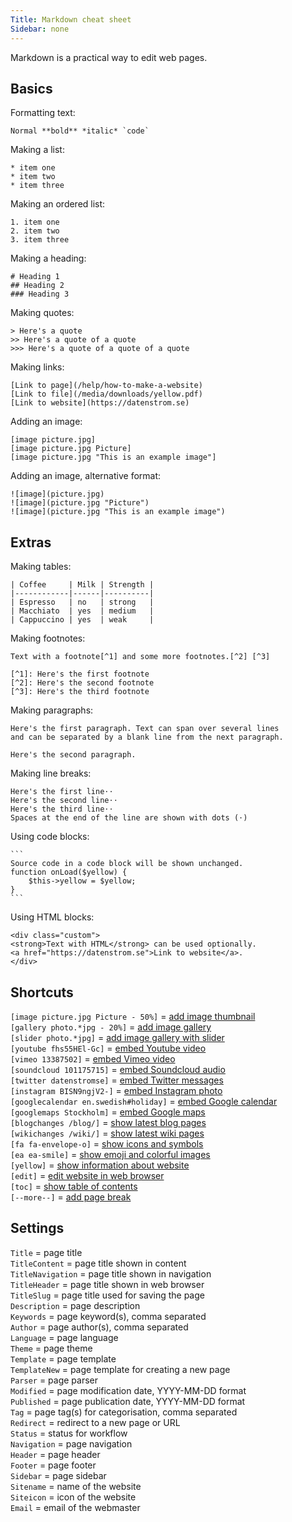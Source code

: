 ```yaml
---
Title: Markdown cheat sheet
Sidebar: none
---
```

Markdown is a practical way to edit web pages.

## Basics

Formatting text:

    Normal **bold** *italic* `code`

Making a list:

    * item one
    * item two
    * item three

Making an ordered list:

    1. item one
    2. item two
    3. item three

Making a heading:

    # Heading 1
    ## Heading 2
    ### Heading 3

Making quotes:

    > Here's a quote
    >> Here's a quote of a quote
    >>> Here's a quote of a quote of a quote

Making links:

    [Link to page](/help/how-to-make-a-website)  
    [Link to file](/media/downloads/yellow.pdf)  
    [Link to website](https://datenstrom.se)  

Adding an image:

    [image picture.jpg]
    [image picture.jpg Picture]
    [image picture.jpg "This is an example image"]

Adding an image, alternative format:

    ![image](picture.jpg)
    ![image](picture.jpg "Picture")
    ![image](picture.jpg "This is an example image")

## Extras

Making tables:

    | Coffee     | Milk | Strength |
    |------------|------|----------|
    | Espresso   | no   | strong   |
    | Macchiato  | yes  | medium   |
    | Cappuccino | yes  | weak     |

Making footnotes:

    Text with a footnote[^1] and some more footnotes.[^2] [^3]
    
    [^1]: Here's the first footnote
    [^2]: Here's the second footnote
    [^3]: Here's the third footnote

Making paragraphs:

    Here's the first paragraph. Text can span over several lines
    and can be separated by a blank line from the next paragraph.

    Here's the second paragraph.

Making line breaks:

    Here's the first line⋅⋅
    Here's the second line⋅⋅
    Here's the third line⋅⋅
    Spaces at the end of the line are shown with dots (⋅)

Using code blocks:

    ```
    Source code in a code block will be shown unchanged.
    function onLoad($yellow) {
        $this->yellow = $yellow;
    }
    ```

Using HTML blocks:

    <div class="custom">
    <strong>Text with HTML</strong> can be used optionally.
    <a href="https://datenstrom.se">Link to website</a>.
    </div>

## Shortcuts

`[image picture.jpg Picture - 50%]` = [add image thumbnail](https://github.com/datenstrom/yellow-extensions/tree/master/features/image)  
`[gallery photo.*jpg - 20%]` = [add image gallery](https://github.com/datenstrom/yellow-extensions/tree/master/features/gallery)  
`[slider photo.*jpg]` = [add image gallery with slider](https://github.com/datenstrom/yellow-extensions/tree/master/features/slider)  
`[youtube fhs55HEl-Gc]` = [embed Youtube video](https://github.com/datenstrom/yellow-extensions/tree/master/features/youtube)  
`[vimeo 13387502]` = [embed Vimeo video](https://github.com/datenstrom/yellow-extensions/tree/master/features/vimeo)  
`[soundcloud 101175715]` = [embed Soundcloud audio](https://github.com/datenstrom/yellow-extensions/tree/master/features/soundcloud)  
`[twitter datenstromse]` = [embed Twitter messages](https://github.com/datenstrom/yellow-extensions/tree/master/features/twitter)  
`[instagram BISN9ngjV2-]` = [embed Instagram photo](https://github.com/datenstrom/yellow-extensions/tree/master/features/instagram)  
`[googlecalendar en.swedish#holiday]` = [embed Google calendar](https://github.com/datenstrom/yellow-extensions/tree/master/features/googlecalendar)  
`[googlemaps Stockholm]` = [embed Google maps](https://github.com/datenstrom/yellow-extensions/tree/master/features/googlemaps)  
`[blogchanges /blog/]` = [show latest blog pages](https://github.com/datenstrom/yellow-extensions/tree/master/features/blog)  
`[wikichanges /wiki/]` = [show latest wiki pages](https://github.com/datenstrom/yellow-extensions/tree/master/features/wiki)  
`[fa fa-envelope-o]` = [show icons and symbols](https://github.com/datenstrom/yellow-extensions/tree/master/features/fontawesome)  
`[ea ea-smile]` = [show emoji and colorful images](https://github.com/datenstrom/yellow-extensions/tree/master/features/emojiawesome)  
`[yellow]` = [show information about website](https://github.com/datenstrom/yellow-extensions/tree/master/features/core)  
`[edit]` = [edit website in web browser](https://github.com/datenstrom/yellow-extensions/tree/master/features/edit)  
`[toc]` = [show table of contents](https://github.com/datenstrom/yellow-extensions/tree/master/features/toc)  
`[--more--]` = [add page break](https://github.com/datenstrom/yellow-extensions/tree/master/features/blog) 

## Settings

`Title` = page title  
`TitleContent` = page title shown in content  
`TitleNavigation` = page title shown in navigation  
`TitleHeader` = page title shown in web browser  
`TitleSlug` = page title used for saving the page  
`Description` = page description  
`Keywords` = page keyword(s), comma separated  
`Author` = page author(s), comma separated  
`Language` = page language  
`Theme` = page theme  
`Template` = page template  
`TemplateNew` = page template for creating a new page  
`Parser` = page parser  
`Modified` = page modification date, YYYY-MM-DD format  
`Published` = page publication date, YYYY-MM-DD format  
`Tag` = page tag(s) for categorisation, comma separated  
`Redirect` = redirect to a new page or URL  
`Status` = status for workflow  
`Navigation` = page navigation  
`Header` = page header  
`Footer` = page footer  
`Sidebar` = page sidebar  
`Sitename` = name of the website  
`Siteicon` = icon of the website  
`Email` = email of the webmaster  
